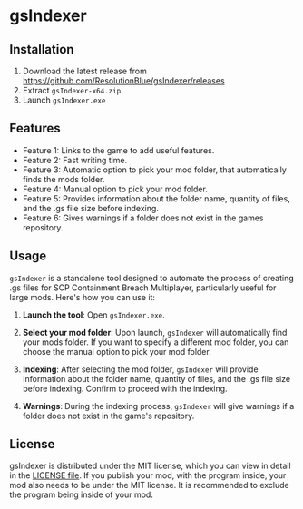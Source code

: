 # gsIndexer

## Installation
1. Download the latest release from https://github.com/ResolutionBlue/gsIndexer/releases
2. Extract `gsIndexer-x64.zip`
3. Launch `gsIndexer.exe`

## Features
- Feature 1: Links to the game to add useful features.
- Feature 2: Fast writing time.
- Feature 3: Automatic option to pick your mod folder, that automatically finds the mods folder.
- Feature 4: Manual option to pick your mod folder.
- Feature 5: Provides information about the folder name, quantity of files, and the .gs file size before indexing.
- Feature 6: Gives warnings if a folder does not exist in the games repository.

## Usage
`gsIndexer` is a standalone tool designed to automate the process of creating .gs files for SCP Containment Breach Multiplayer, particularly useful for large mods. Here's how you can use it:

1. **Launch the tool**: Open `gsIndexer.exe`.

2. **Select your mod folder**: Upon launch, `gsIndexer` will automatically find your mods folder. If you want to specify a different mod folder, you can choose the manual option to pick your mod folder.

3. **Indexing**: After selecting the mod folder, `gsIndexer` will provide information about the folder name, quantity of files, and the .gs file size before indexing. Confirm to proceed with the indexing.

4. **Warnings**: During the indexing process, `gsIndexer` will give warnings if a folder does not exist in the game's repository.

## License
gsIndexer is distributed under the MIT license, which you can view in detail in the [LICENSE file](LICENSE).
If you publish your mod, with the program inside, your mod also needs to be under the MIT license.
It is recommended to exclude the program being inside of your mod.
